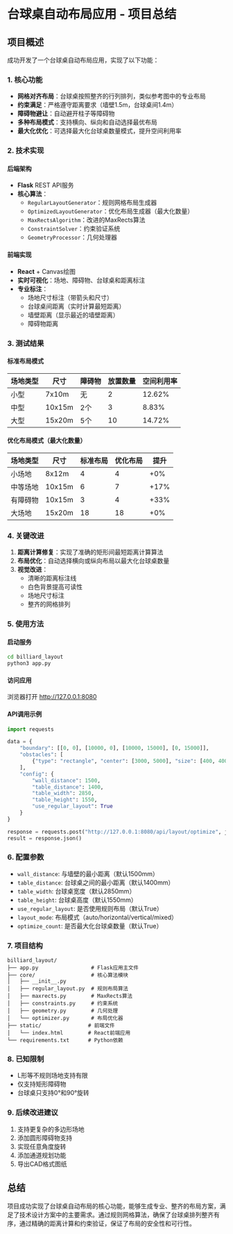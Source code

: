 # 台球桌自动布局应用 - 项目总结

## 项目概述

成功开发了一个台球桌自动布局应用，实现了以下功能：

### 1. 核心功能
- **网格对齐布局**：台球桌按照整齐的行列排列，类似参考图中的专业布局
- **约束满足**：严格遵守距离要求（墙壁1.5m，台球桌间1.4m）
- **障碍物避让**：自动避开柱子等障碍物
- **多种布局模式**：支持横向、纵向和自动选择最优布局
- **最大化优化**：可选择最大化台球桌数量模式，提升空间利用率

### 2. 技术实现

#### 后端架构
- **Flask** REST API服务
- **核心算法**：
  - `RegularLayoutGenerator`：规则网格布局生成器
  - `OptimizedLayoutGenerator`：优化布局生成器（最大化数量）
  - `MaxRectsAlgorithm`：改进的MaxRects算法
  - `ConstraintSolver`：约束验证系统
  - `GeometryProcessor`：几何处理器

#### 前端实现
- **React** + Canvas绘图
- **实时可视化**：场地、障碍物、台球桌和距离标注
- **专业标注**：
  - 场地尺寸标注（带箭头和尺寸）
  - 台球桌间距离（实时计算最短距离）
  - 墙壁距离（显示最近的墙壁距离）
  - 障碍物距离

### 3. 测试结果

#### 标准布局模式
| 场地类型 | 尺寸 | 障碍物 | 放置数量 | 空间利用率 |
|---------|------|--------|----------|------------|
| 小型 | 7x10m | 无 | 2 | 12.62% |
| 中型 | 10x15m | 2个 | 3 | 8.83% |
| 大型 | 15x20m | 5个 | 10 | 14.72% |

#### 优化布局模式（最大化数量）
| 场地类型 | 尺寸 | 标准布局 | 优化布局 | 提升 |
|---------|------|----------|----------|------|
| 小场地 | 8x12m | 4 | 4 | +0% |
| 中等场地 | 10x15m | 6 | 7 | +17% |
| 有障碍物 | 10x15m | 3 | 4 | +33% |
| 大场地 | 15x20m | 18 | 18 | +0% |

### 4. 关键改进

1. **距离计算修复**：实现了准确的矩形间最短距离计算算法
2. **布局优化**：自动选择横向或纵向布局以最大化台球桌数量
3. **视觉改进**：
   - 清晰的距离标注线
   - 白色背景提高可读性
   - 场地尺寸标注
   - 整齐的网格排列

### 5. 使用方法

#### 启动服务
```bash
cd billiard_layout
python3 app.py
```

#### 访问应用
浏览器打开 http://127.0.0.1:8080

#### API调用示例
```python
import requests

data = {
    "boundary": [[0, 0], [10000, 0], [10000, 15000], [0, 15000]],
    "obstacles": [
        {"type": "rectangle", "center": [3000, 5000], "size": [400, 400]}
    ],
    "config": {
        "wall_distance": 1500,
        "table_distance": 1400,
        "table_width": 2850,
        "table_height": 1550,
        "use_regular_layout": True
    }
}

response = requests.post("http://127.0.0.1:8080/api/layout/optimize", json=data)
result = response.json()
```

### 6. 配置参数

- `wall_distance`: 与墙壁的最小距离（默认1500mm）
- `table_distance`: 台球桌之间的最小距离（默认1400mm）  
- `table_width`: 台球桌宽度（默认2850mm）
- `table_height`: 台球桌高度（默认1550mm）
- `use_regular_layout`: 是否使用规则布局（默认True）
- `layout_mode`: 布局模式（auto/horizontal/vertical/mixed）
- `optimize_count`: 是否最大化台球桌数量（默认True）

### 7. 项目结构

```
billiard_layout/
├── app.py                 # Flask应用主文件
├── core/                  # 核心算法模块
│   ├── __init__.py
│   ├── regular_layout.py  # 规则布局算法
│   ├── maxrects.py        # MaxRects算法
│   ├── constraints.py     # 约束系统
│   ├── geometry.py        # 几何处理
│   └── optimizer.py       # 布局优化器
├── static/               # 前端文件
│   └── index.html        # React前端应用
└── requirements.txt      # Python依赖

```

### 8. 已知限制

- L形等不规则场地支持有限
- 仅支持矩形障碍物
- 台球桌只支持0°和90°旋转

### 9. 后续改进建议

1. 支持更复杂的多边形场地
2. 添加圆形障碍物支持
3. 实现任意角度旋转
4. 添加通道规划功能
5. 导出CAD格式图纸

## 总结

项目成功实现了台球桌自动布局的核心功能，能够生成专业、整齐的布局方案，满足了技术设计方案中的主要需求。通过规则网格算法，确保了台球桌排列整齐有序，通过精确的距离计算和约束验证，保证了布局的安全性和可行性。